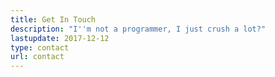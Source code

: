 ```yaml
---
title: Get In Touch
description: "I''m not a programmer, I just crush a lot?"
lastupdate: 2017-12-12
type: contact
url: contact
---
```


